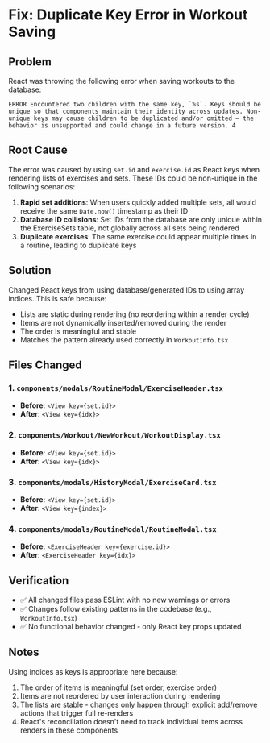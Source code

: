 # Fix: Duplicate Key Error in Workout Saving

## Problem
React was throwing the following error when saving workouts to the database:
```
ERROR Encountered two children with the same key, `%s`. Keys should be unique so that components maintain their identity across updates. Non-unique keys may cause children to be duplicated and/or omitted — the behavior is unsupported and could change in a future version. 4
```

## Root Cause
The error was caused by using `set.id` and `exercise.id` as React keys when rendering lists of exercises and sets. These IDs could be non-unique in the following scenarios:

1. **Rapid set additions**: When users quickly added multiple sets, all would receive the same `Date.now()` timestamp as their ID
2. **Database ID collisions**: Set IDs from the database are only unique within the ExerciseSets table, not globally across all sets being rendered
3. **Duplicate exercises**: The same exercise could appear multiple times in a routine, leading to duplicate keys

## Solution
Changed React keys from using database/generated IDs to using array indices. This is safe because:

- Lists are static during rendering (no reordering within a render cycle)
- Items are not dynamically inserted/removed during the render
- The order is meaningful and stable
- Matches the pattern already used correctly in `WorkoutInfo.tsx`

## Files Changed

### 1. `components/modals/RoutineModal/ExerciseHeader.tsx`
- **Before**: `<View key={set.id}>`
- **After**: `<View key={idx}>`

### 2. `components/Workout/NewWorkout/WorkoutDisplay.tsx`
- **Before**: `<View key={set.id}>`
- **After**: `<View key={idx}>`

### 3. `components/modals/HistoryModal/ExerciseCard.tsx`
- **Before**: `<View key={set.id}>`
- **After**: `<View key={index}>`

### 4. `components/modals/RoutineModal/RoutineModal.tsx`
- **Before**: `<ExerciseHeader key={exercise.id}>`
- **After**: `<ExerciseHeader key={idx}>`

## Verification
- ✅ All changed files pass ESLint with no new warnings or errors
- ✅ Changes follow existing patterns in the codebase (e.g., `WorkoutInfo.tsx`)
- ✅ No functional behavior changed - only React key props updated

## Notes
Using indices as keys is appropriate here because:
1. The order of items is meaningful (set order, exercise order)
2. Items are not reordered by user interaction during rendering
3. The lists are stable - changes only happen through explicit add/remove actions that trigger full re-renders
4. React's reconciliation doesn't need to track individual items across renders in these components
